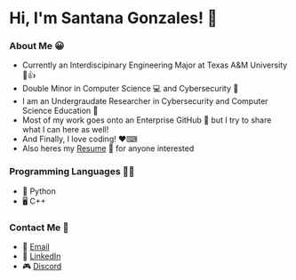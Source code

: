 # Hi, I'm Santana Gonzales! 👋

### About Me 😀
- Currently an Interdiscipinary Engineering Major at Texas A&M University 📖👍
- Double Minor in Computer Science 💻 and Cybersecurity 🔐
- I am an Undergraudate Researcher in Cybersecurity and Computer Science Education 🔎
- Most of my work goes onto an Enterprise GitHub 🏢 but I try to share what I can here as well!
- And Finally, I love coding! ❤⌨
- Also heres my [Resume](https://github.com/santanag1223/Resume/blob/main/Gonzales%2C%20Santana%20-%20Resume.pdf) 📃 for anyone interested

### Programming Languages 👨‍💻
- 🐍 Python
- 🖥 C++

### Contact Me 📲
- 📧 [Email](mailto:santanag1223@gmail.com)
- 🔗 [LinkedIn](https://www.linkedin.com/in/santana-gonzales-990621191/)
- 🎮 [Discord](https://discordapp.com/users/Santana#9796/)

